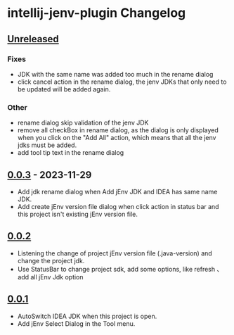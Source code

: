 <!-- Keep a Changelog guide -> https://keepachangelog.com -->

# intellij-jenv-plugin Changelog

## [Unreleased]
### Fixes
- JDK with the same name was added too much in the rename dialog
- click cancel action in the rename dialog, the jenv JDKs that only need to be updated will be added again.
### Other
- rename dialog skip validation of the jenv JDK
- remove all checkBox in rename dialog, as the dialog is only displayed when you click on the "Add All" action, which means that all the jenv jdks must be added.
- add tool tip text in the rename dialog

## [0.0.3] - 2023-11-29

- Add jdk rename dialog when Add jEnv JDK and IDEA has same name JDK.
- Add create jEnv version file dialog when click action in status bar and this project isn't existing jEnv version file.

## [0.0.2]

- Listening the change of project jEnv version file (.java-version) and change the project jdk.
- Use StatusBar to change project sdk, add some options, like refresh 、 add all jEnv Jdk option

## [0.0.1]

- AutoSwitch IDEA JDK when this project is open.
- Add jEnv Select Dialog in the Tool menu.

[Unreleased]: https://github.com/JokingAboutLife/intellij-jenv-plugin/compare/v0.0.3...HEAD
[0.0.3]: https://github.com/JokingAboutLife/intellij-jenv-plugin/compare/v0.0.2...v0.0.3
[0.0.2]: https://github.com/JokingAboutLife/intellij-jenv-plugin/compare/v0.0.1...v0.0.2
[0.0.1]: https://github.com/JokingAboutLife/intellij-jenv-plugin/commits/v0.0.1

